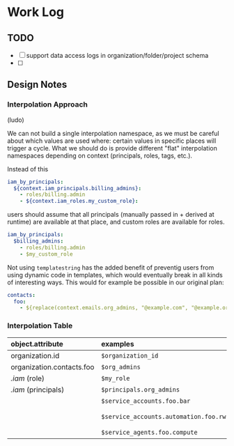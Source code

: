 # Work Log

## TODO

- [ ] support data access logs in organization/folder/project schema
- [ ]

## Design Notes

### Interpolation Approach

(ludo)

We can not build a single interpolation namespace, as we must be careful about which values are used where: certain values in specific places will trigger a cycle. What we should do is provide different "flat" interpolation namespaces depending on context (principals, roles, tags, etc.).

Instead of this

```yaml
iam_by_principals:
  ${context.iam_principals.billing_admins}:
    - roles/billing.admin
    - ${context.iam_roles.my_custom_role}:
```

users should assume that all principals (manually passed in + derived at runtime) are available at that place, and custom roles are available for roles.

```yaml
iam_by_principals:
  $billing_admins:
    - roles/billing.admin
    - $my_custom_role
```

Not using `templatestring` has the added benefit of preventig users from using dynamic code in templates, which would eventually break in all kinds of interesting ways. This would for example be possible in our original plan:

```yaml
contacts:
  foo:
    - ${replace(context.emails.org_admins, "@example.com", "@example.org")}
```

### Interpolation Table

| object.attribute          | examples                            | manual context    | dynamic context                     |
| :------------------------ | :---------------------------------- | :---------------- | :---------------------------------- |
| organization.id           | `$organization_id`                    | `organization.id` |                                     |
| organization.contacts.foo | `$org_admins`                         | `email_addresses` |                                     |
| *.iam* (role)             | `$my_role`                            | `custom_roles`    | `organization.custom_roles`         |
| *.iam* (principals)       | `$principals.org_admins`              | `principals`      |                                     |
|                           | `$service_accounts.foo.bar`           |                   | project service accounts            |
|                           | `$service_accounts.automation.foo.rw` |                   | project automation service accounts |
|                           | `$service_agents.foo.compute`         |                   | project service agents              |
